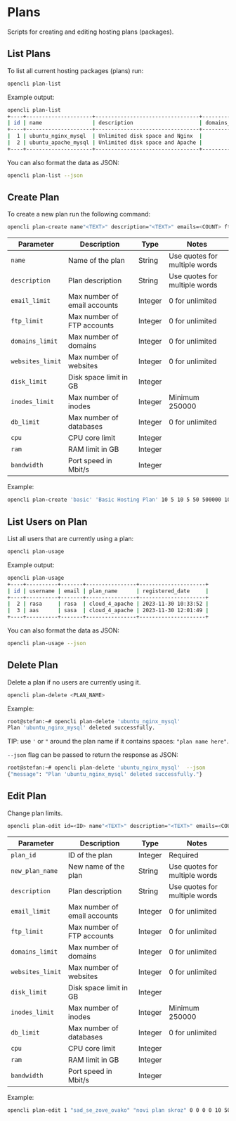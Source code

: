 # Plans

Scripts for creating and editing hosting plans (packages).

## List Plans

To list all current hosting packages (plans) run:

```bash
opencli plan-list
```

Example output:
```bash
opencli plan-list
+----+---------------------+---------------------------------+---------------+----------------+-------------+-----------+------------+--------------+----------+------+------+-----------+--------------+
| id | name                | description                     | domains_limit | websites_limit | email_limit | ftp_limit | disk_limit | inodes_limit | db_limit | cpu  | ram  | bandwidth | storage_file |
+----+---------------------+---------------------------------+---------------+----------------+-------------+-----------+------------+--------------+----------+------+------+-----------+--------------+
|  1 | ubuntu_nginx_mysql  | Unlimited disk space and Nginx  |             0 |             10 |           0 |         0 | 10 GB      |      1000000 |        0 | 1    | 1g   |       100 | 0 GB         |
|  2 | ubuntu_apache_mysql | Unlimited disk space and Apache |             0 |             10 |           0 |         0 | 10 GB      |      1000000 |        0 | 1    | 1g   |       100 | 0 GB         |
+----+---------------------+---------------------------------+---------------+----------------+-------------+-----------+------------+--------------+----------+------+------+-----------+--------------+
```

You can also format the data as JSON:

```bash
opencli plan-list --json
```

## Create Plan

To create a new plan run the following command:

```bash
opencli plan-create name"<TEXT>" description="<TEXT>" emails=<COUNT> ftp=<COUNT> domains=<COUNT> websites=<COUNT> disk=<COUNT> inodes=<COUNT> databases=<COUNT> cpu=<COUNT> ram=<COUNT> bandwidth=<COUNT>
```

| Parameter      | Description                                           | Type      | Notes                          |
|--------------|-----------------------------------------------------|----------|-------------------------------|
| `name`       | Name of the plan                                    | String   | Use quotes for multiple words |
| `description`| Plan description                                   | String   | Use quotes for multiple words  |
| `email_limit`| Max number of email accounts                       | Integer  | 0 for unlimited                |
| `ftp_limit`  | Max number of FTP accounts                         | Integer  | 0 for unlimited                |
| `domains_limit` | Max number of domains                          | Integer  | 0 for unlimited                |
| `websites_limit` | Max number of websites                        | Integer  | 0 for unlimited                |
| `disk_limit` | Disk space limit in GB                             | Integer  |                                |
| `inodes_limit` | Max number of inodes                            | Integer  | Minimum 250000                 |
| `db_limit`   | Max number of databases                            | Integer  | 0 for unlimited                |
| `cpu`        | CPU core limit                                     | Integer  |                                |
| `ram`        | RAM limit in GB                                    | Integer  |                                |
| `bandwidth`  | Port speed in Mbit/s                               | Integer  |                                |



Example:
```bash
opencli plan-create 'basic' 'Basic Hosting Plan' 10 5 10 5 50 500000 10 2 4 nginx 1000
```

## List Users on Plan

List all users that are currently using a plan:

```bash
opencli plan-usage
```

Example output:
```bash
opencli plan-usage
+----+----------+-------+----------------+---------------------+
| id | username | email | plan_name      | registered_date     |
+----+----------+-------+----------------+---------------------+
|  2 | rasa     | rasa  | cloud_4_apache | 2023-11-30 10:33:52 |
|  3 | aas      | sasa  | cloud_4_apache | 2023-11-30 12:01:49 |
+----+----------+-------+----------------+---------------------+
```

You can also format the data as JSON:

```bash
opencli plan-usage --json
```

## Delete Plan

Delete a plan if no users are currently using it.

```bash
opencli plan-delete <PLAN_NAME> 
```

Example:
```bash
root@stefan:~# opencli plan-delete 'ubuntu_nginx_mysql'
Plan 'ubuntu_nginx_mysql' deleted successfully.
```

TIP: use `'` or `"` around the plan name if it contains spaces: `"plan name here"`.

`--json` flag can be passed to return the response as JSON:

```bash
root@stefan:~# opencli plan-delete 'ubuntu_nginx_mysql'  --json
{"message": "Plan 'ubuntu_nginx_mysql' deleted successfully."}
```


## Edit Plan

Change plan limits.

```bash
opencli plan-edit id=<ID> name"<TEXT>" description="<TEXT>" emails=<COUNT> ftp=<COUNT> domains=<COUNT> websites=<COUNT> disk=<COUNT> inodes=<COUNT> databases=<COUNT> cpu=<COUNT> ram=<COUNT> bandwidth=<COUNT> --debug
```

| Parameter        | Description                                           | Type      | Notes                              |
|-----------------|-------------------------------------------------------|----------|------------------------------------|
| `plan_id`       | ID of the plan                                        | Integer  | Required                          |
| `new_plan_name` | New name of the plan                                  | String   | Use quotes for multiple words     |
| `description`   | Plan description                                     | String   | Use quotes for multiple words     |
| `email_limit`   | Max number of email accounts                         | Integer  | 0 for unlimited                    |
| `ftp_limit`     | Max number of FTP accounts                           | Integer  | 0 for unlimited                    |
| `domains_limit` | Max number of domains                               | Integer  | 0 for unlimited                    |
| `websites_limit`| Max number of websites                              | Integer  | 0 for unlimited                    |
| `disk_limit`    | Disk space limit in GB                              | Integer  |                                    |
| `inodes_limit`  | Max number of inodes                                | Integer  | Minimum 250000                     |
| `db_limit`      | Max number of databases                             | Integer  | 0 for unlimited                    |
| `cpu`           | CPU core limit                                      | Integer  |                                    |
| `ram`           | RAM limit in GB                                     | Integer  |                                    |
| `bandwidth`     | Port speed in Mbit/s                                | Integer  |                                    |


Example:
```bash
opencli plan-edit 1 "sad_se_zove_ovako" "novi plan skroz" 0 0 0 0 10 500000 1 1 1 openpanel/nginx 500
```

